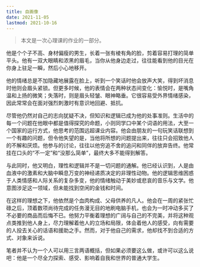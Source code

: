 ```yaml
---
title: 自画像
date: 2021-11-05
lastmod: 2021-10-16
---
```


> 本文是一次心理课的作业的一部分。

<!-- :more -->

他是个个子不高、身材偏瘦的男生，长着一张有棱有角的脸，剪着容易打理的简单平头。他有一双大眼睛和浓黑的眉毛，当你从他身边走过，往往能看到他的目光在你身上驻足一瞬，然后小心地移开。

<!-- more -->

他的情绪总是不加隐藏地展露在脸上，听到一个笑话时他会放声大笑，得到坏消息时他则会眉头紧锁。但更多时候，他的表情会在两种状态间变化：愉悦时，是嘴角温和上扬的微笑；失落时，则是眉头轻皱、眼神略垂。它很容易受外界情绪感染，因此常常会在面对强烈刺激时有意识地回避、抵抗。

尽管他仍然对自己的志向犹疑不决，但知识和逻辑已成为他的处事准则。生活中的每一个问题在他眼中都是值得探究的命题，小则同学口中某个词语的用法，大至一个国家的运行方式，他思考的范围远超课业内容。他会由朋友的一句玩笑话联想到一个有趣的问题，但令他失望的是，当他将所想的问题提出来，往往只会招致他人的不解和厌烦。他参与的讨论，往往以他穷追不舍的追问和同伴的放弃告终。他常挂在口头的“不一定”和“没那么简单”，最终大多不能得到解答。

与此同时，他又明白，理性和逻辑并不是一切问题的通解。他已经认识到，人是由血液中的激素和大脑中瞬息万变的神经递质决定的非理性动物。他的逻辑思维困惑于人类情感和人际关系的复杂多变，他的情绪触动于美妙或悲哀的音乐与文学。他意图涉足这一领域，但未能找到空闲的金钱和时间。

在这样的理想之下，他依然是个血肉构成、父母供养的凡人。他会在一周的紧张忙碌之后，顶着数项尚待完成的任务漫无目的地刷电脑手机，也会为一时冲动多买了不必要的商品而后悔不已。他努力平衡着理想的广阔与自己的不完美，并将这种观点类推到他人身上，尽力理解着他人的立场和局限，体会着他人的感受，向有需要的人投去关心的话语和援助之手。然而，对于他自己的需求，他却找不到合适的方式、对象来诉说。

笔者并不认为一个人可以用三言两语概括，但如果必须要这么做，或许可以这么说吧：他是一个尽全力探索、感受、影响着自我和世界的普通大学生。
